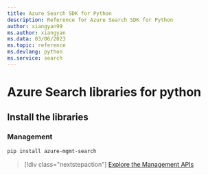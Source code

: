 ```yaml
---
title: Azure Search SDK for Python
description: Reference for Azure Search SDK for Python
author: xiangyan99
ms.author: xiangyan
ms.data: 03/06/2023
ms.topic: reference
ms.devlang: python
ms.service: search
---
```

# Azure Search libraries for python

## Install the libraries


### Management

```bash
pip install azure-mgmt-search
```
> [!div class="nextstepaction"]
> [Explore the Management APIs](/python/api/overview/azure/search/management)